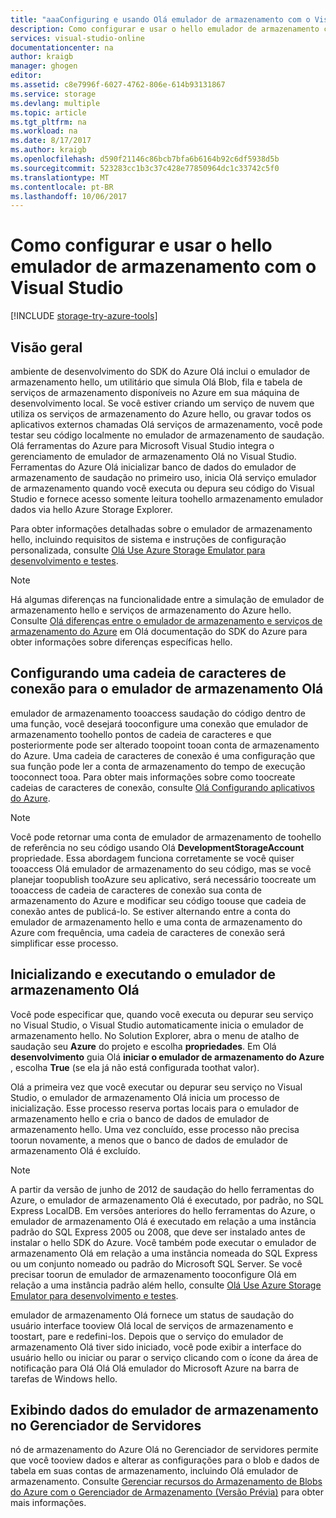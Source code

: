 ```yaml
---
title: "aaaConfiguring e usando Olá emulador de armazenamento com o Visual Studio | Microsoft Docs"
description: Como configurar e usar o hello emulador de armazenamento com o Visual Studio
services: visual-studio-online
documentationcenter: na
author: kraigb
manager: ghogen
editor: 
ms.assetid: c8e7996f-6027-4762-806e-614b93131867
ms.service: storage
ms.devlang: multiple
ms.topic: article
ms.tgt_pltfrm: na
ms.workload: na
ms.date: 8/17/2017
ms.author: kraigb
ms.openlocfilehash: d590f21146c86bcb7bfa6b6164b92c6df5938d5b
ms.sourcegitcommit: 523283cc1b3c37c428e77850964dc1c33742c5f0
ms.translationtype: MT
ms.contentlocale: pt-BR
ms.lasthandoff: 10/06/2017
---
```

# <a name="configuring-and-using-hello-storage-emulator-with-visual-studio"></a>Como configurar e usar o hello emulador de armazenamento com o Visual Studio
[!INCLUDE [storage-try-azure-tools](../includes/storage-try-azure-tools.md)]

## <a name="overview"></a>Visão geral
ambiente de desenvolvimento do SDK do Azure Olá inclui o emulador de armazenamento hello, um utilitário que simula Olá Blob, fila e tabela de serviços de armazenamento disponíveis no Azure em sua máquina de desenvolvimento local. Se você estiver criando um serviço de nuvem que utiliza os serviços de armazenamento do Azure hello, ou gravar todos os aplicativos externos chamadas Olá serviços de armazenamento, você pode testar seu código localmente no emulador de armazenamento de saudação. Olá ferramentas do Azure para Microsoft Visual Studio integra o gerenciamento de emulador de armazenamento Olá no Visual Studio. Ferramentas do Azure Olá inicializar banco de dados do emulador de armazenamento de saudação no primeiro uso, inicia Olá serviço emulador de armazenamento quando você executa ou depura seu código do Visual Studio e fornece acesso somente leitura toohello armazenamento emulador dados via hello Azure Storage Explorer.

Para obter informações detalhadas sobre o emulador de armazenamento hello, incluindo requisitos de sistema e instruções de configuração personalizada, consulte [Olá Use Azure Storage Emulator para desenvolvimento e testes](storage/common/storage-use-emulator.md).

> [!NOTE]
> Há algumas diferenças na funcionalidade entre a simulação de emulador de armazenamento hello e serviços de armazenamento do Azure hello. Consulte [Olá diferenças entre o emulador de armazenamento e serviços de armazenamento do Azure](storage/common/storage-use-emulator.md) em Olá documentação do SDK do Azure para obter informações sobre diferenças específicas hello.
> 
> 

## <a name="configuring-a-connection-string-for-hello-storage-emulator"></a>Configurando uma cadeia de caracteres de conexão para o emulador de armazenamento Olá
emulador de armazenamento tooaccess saudação do código dentro de uma função, você desejará tooconfigure uma conexão que emulador de armazenamento toohello pontos de cadeia de caracteres e que posteriormente pode ser alterado toopoint tooan conta de armazenamento do Azure. Uma cadeia de caracteres de conexão é uma configuração que sua função pode ler a conta de armazenamento do tempo de execução tooconnect tooa. Para obter mais informações sobre como toocreate cadeias de caracteres de conexão, consulte [Olá Configurando aplicativos do Azure](https://msdn.microsoft.com/library/azure/2da5d6ce-f74d-45a9-bf6b-b3a60c5ef74e#BK_SettingsPage).

> [!NOTE]
> Você pode retornar uma conta de emulador de armazenamento de toohello de referência no seu código usando Olá **DevelopmentStorageAccount** propriedade. Essa abordagem funciona corretamente se você quiser tooaccess Olá emulador de armazenamento do seu código, mas se você planejar toopublish tooAzure seu aplicativo, será necessário toocreate um tooaccess de cadeia de caracteres de conexão sua conta de armazenamento do Azure e modificar seu código toouse que cadeia de conexão antes de publicá-lo. Se estiver alternando entre a conta do emulador de armazenamento hello e uma conta de armazenamento do Azure com frequência, uma cadeia de caracteres de conexão será simplificar esse processo.
> 
> 

## <a name="initializing-and-running-hello-storage-emulator"></a>Inicializando e executando o emulador de armazenamento Olá
Você pode especificar que, quando você executa ou depurar seu serviço no Visual Studio, o Visual Studio automaticamente inicia o emulador de armazenamento hello. No Solution Explorer, abra o menu de atalho de saudação seu **Azure** do projeto e escolha **propriedades**. Em Olá **desenvolvimento** guia Olá **iniciar o emulador de armazenamento do Azure** , escolha **True** (se ela já não está configurada toothat valor).

Olá a primeira vez que você executar ou depurar seu serviço no Visual Studio, o emulador de armazenamento Olá inicia um processo de inicialização. Esse processo reserva portas locais para o emulador de armazenamento hello e cria o banco de dados de emulador de armazenamento hello. Uma vez concluído, esse processo não precisa toorun novamente, a menos que o banco de dados de emulador de armazenamento Olá é excluído.

> [!NOTE]
> A partir da versão de junho de 2012 de saudação do hello ferramentas do Azure, o emulador de armazenamento Olá é executado, por padrão, no SQL Express LocalDB. Em versões anteriores do hello ferramentas do Azure, o emulador de armazenamento Olá é executado em relação a uma instância padrão do SQL Express 2005 ou 2008, que deve ser instalado antes de instalar o hello SDK do Azure. Você também pode executar o emulador de armazenamento Olá em relação a uma instância nomeada do SQL Express ou um conjunto nomeado ou padrão do Microsoft SQL Server. Se você precisar toorun de emulador de armazenamento tooconfigure Olá em relação a uma instância padrão além hello, consulte [Olá Use Azure Storage Emulator para desenvolvimento e testes](storage/common/storage-use-emulator.md).
> 
> 

emulador de armazenamento Olá fornece um status de saudação do usuário interface tooview Olá local de serviços de armazenamento e toostart, pare e redefini-los. Depois que o serviço do emulador de armazenamento Olá tiver sido iniciado, você pode exibir a interface do usuário hello ou iniciar ou parar o serviço clicando com o ícone da área de notificação para Olá Olá Olá emulador do Microsoft Azure na barra de tarefas de Windows hello.

## <a name="viewing-storage-emulator-data-in-server-explorer"></a>Exibindo dados do emulador de armazenamento no Gerenciador de Servidores
nó de armazenamento do Azure Olá no Gerenciador de servidores permite que você tooview dados e alterar as configurações para o blob e dados de tabela em suas contas de armazenamento, incluindo Olá emulador de armazenamento. Consulte [Gerenciar recursos do Armazenamento de Blobs do Azure com o Gerenciador de Armazenamento (Versão Prévia)](https://docs.microsoft.com/azure/vs-azure-tools-storage-explorer-blobs) para obter mais informações.


